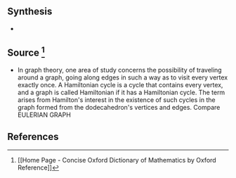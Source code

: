 ## Synthesis
- 
## Source [^1]
- In graph theory, one area of study concerns the possibility of traveling around a graph, going along edges in such a way as to visit every vertex exactly once. A Hamiltonian cycle is a cycle that contains every vertex, and a graph is called Hamiltonian if it has a Hamiltonian cycle. The term arises from Hamilton's interest in the existence of such cycles in the graph formed from the dodecahedron's vertices and edges. Compare EULERIAN GRAPH
## References

[^1]: [[Home Page - Concise Oxford Dictionary of Mathematics by Oxford Reference]]